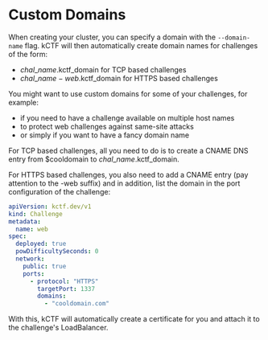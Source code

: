 # Custom Domains

When creating your cluster, you can specify a domain with the `--domain-name` flag.
kCTF will then automatically create domain names for challenges of the form:
* $chal\_name.$kctf\_domain for TCP based challenges
* $chal\_name-web.$kctf\_domain for HTTPS based challenges

You might want to use custom domains for some of your challenges, for example:
* if you need to have a challenge available on multiple host names
* to protect web challenges against same-site attacks
* or simply if you want to have a fancy domain name

For TCP based challenges, all you need to do is to create a CNAME DNS entry from $cooldomain to $chal\_name.$kctf\_domain.

For HTTPS based challenges, you also need to add a CNAME entry (pay attention to the -web suffix) and in addition, list the domain in the port configuration of the challenge:
```yaml
apiVersion: kctf.dev/v1
kind: Challenge
metadata:
  name: web
spec:
  deployed: true
  powDifficultySeconds: 0
  network:
    public: true
    ports:
      - protocol: "HTTPS"
        targetPort: 1337
        domains:
          - "cooldomain.com"
```
With this, kCTF will automatically create a certificate for you and attach it to the challenge's LoadBalancer.
